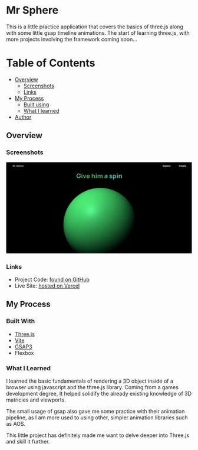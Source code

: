 # Mr Sphere

This is a little practice application that covers the basics of three.js along with some little gsap timeline animations. The start of learning three.js, with more projects involving the framework coming soon...

# Table of Contents

 - [Overview](#Overview)
    - [Screenshots](#Screenshots)
    - [Links](#Links)
 - [My Process](#My-Process)
    - [Built using](#Built-Using)
    - [What I learned](#What-I-Learned)
 - [Author](#Author)

## Overview

### Screenshots

![](https://github.com/Exiturn/mrsphere/blob/master/screenshots/Screenshot%202023-04-11%20232104.png?raw=true)

### Links

- Project Code: [found on GitHub](https://github.com/Exiturn/mrsphere)
- Live Site: [hosted on Vercel](https://mrsphere.vercel.app/)

## My Process

### Built With

- [Three.js](https://threejs.org/)
- [Vite](https://vitejs.dev/)
- [GSAP3](https://greensock.com/gsap/)
- Flexbox

### What I Learned

I learned the basic fundamentals of rendering a 3D object inside of a browser using javascript and the three.js library. Coming from a games development degree, It helped solidify the already existing knowledge of 3D matricies and viewports.

The small usage of gsap also gave me some practice with their animation pipeline, as I am more used to using other, simpler animation libraries such as AOS.

This little project has definitely made me want to delve deeper into Three.js and skill it further.



